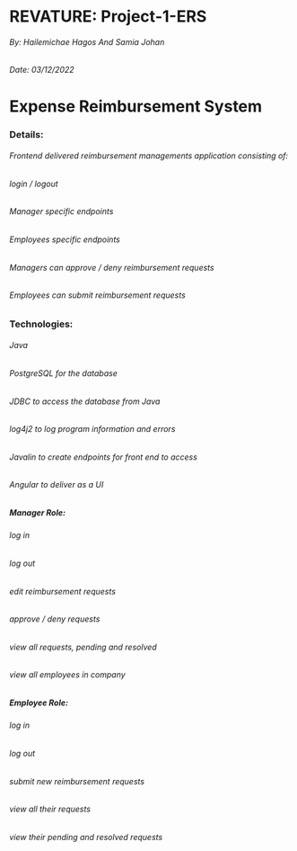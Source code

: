 
# REVATURE: Project-1-ERS
###### By: Hailemichae Hagos And Samia Johan
###### Date: 03/12/2022

# Expense Reimbursement System
### Details:
###### Frontend delivered reimbursement managements application consisting of:
###### login / logout
###### Manager specific endpoints
###### Employees specific endpoints
###### Managers can approve / deny reimbursement requests
###### Employees can submit reimbursement requests

### Technologies:
###### Java
###### PostgreSQL for the database
###### JDBC to access the database from Java
###### log4j2 to log program information and errors
###### Javalin to create endpoints for front end to access
###### Angular to deliver as a UI

##### Manager Role:

###### log in
###### log out
###### edit reimbursement requests
###### approve / deny requests
###### view all requests, pending and resolved
###### view all employees in company

##### Employee Role:
###### log in
###### log out
###### submit new reimbursement requests
###### view all their requests
###### view their pending and resolved requests





